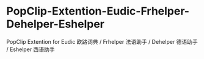 # PopClip-Extention-Eudic-Frhelper-Dehelper-Eshelper
PopClip Extention for Eudic 欧路词典 / Frhelper 法语助手 / Dehelper 德语助手 / Eshelper 西语助手
